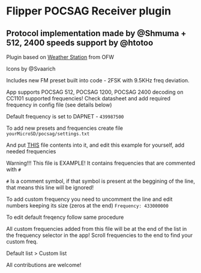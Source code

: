 # Flipper POCSAG Receiver plugin

## Protocol implementation made by @Shmuma + 512, 2400 speeds support by @htotoo
Plugin based on [Weather Station](https://github.com/flipperdevices/flipperzero-firmware/tree/dev/applications/plugins/weather_station) from OFW

Icons by @Svaarich

Includes new FM preset built into code - 2FSK with 9.5KHz freq deviation.

App supports POCSAG 512, POCSAG 1200, POCSAG 2400 decoding on CC1101 supported frequencies! 
Check datasheet and add required frequency in config file (see details below)

Default frequency is set to DAPNET - `439987500` 

To add new presets and frequencies create file `yourMicroSD/pocsag/settings.txt` 

And put [THIS](https://github.com/flipperdevices/flipperzero-firmware/blob/dev/applications/main/subghz/resources/subghz/assets/setting_user.example) file contents into it, and edit this example for yourself, add needed frequencies

Warning!!! This file is EXAMPLE! It contains frequencies that are commented with `#`

`#` Is a comment symbol, if that symbol is present at the beggining of the line, that means this line will be ignored! 

To add custom frequency you need to uncomment the line and edit numbers keeping its size (zeros at the end) `Frequency: 433000000` 

To edit default freqency follow same procedure 

All custom frequencies added from this file will be at the end of the list in the frequency selector in the app! Scroll frequencies to the end to find your custom freq. 

Default list > Custom list



All contributions are welcome!
